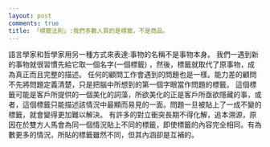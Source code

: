 ```yaml
---
layout: post
comments: true
title: 「標籤法則」:我們多數人買的是標籤，不是商品。
---
```


語言學家和哲學家用另一種方式來表達:事物的名稱不是事物本身。
我們一遇到新的事物就很習慣先給它取一個名字(一個標籤) ，然後，標籤就取代了原事物，成為真正而且完整的描述。
任何的顧問工作會遇到的問題也是一樣。能力差的顧問不先將問題定義清楚，只是把腦中所想到的第一個字眼當作問題的標籤。
這個標籤可能是客戶所提供的一個美化的詞藻，所欲美化的正是客戶所亟欲隱藏的事，或者，這個標籤只能描述該情況中最顯而易見的一面。問題一旦被貼上了一成不變的標籤，就會變得更加難以解決。
有許多的對立衝突長期不得化解，追本溯源，原因在於雙方人馬會為同一個情況貼上不同的標籤，即使標籤的內容完全相同。有為數更多的情況，所貼的標籤雖然不同，但其內涵卻是互補的。

